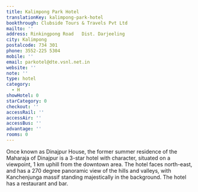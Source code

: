 ```yaml
---
title: Kalimpong Park Hotel
translationKey: kalimpong-park-hotel
bookthrough: Clubside Tours & Travels Pvt Ltd
mailto: ''
address: Rinkingpong Road   Dist. Darjeeling
city: Kalimpong
postalcode: 734 301
phone: 3552-225 5304
mobile: ''
email: parkotel@dte.vsnl.net.in
website: ''
note: ''
type: hotel
category:
  - H
showHotel: 0
starCategory: 0
checkout: ''
accessRail: ''
accessAir: ''
accessBus: ''
advantage: ''
rooms: 0
---
```

Once known as Dinajpur House, the former summer residence of the Maharaja of Dinajpur is a 3-star hotel with character, situated on a viewpoint, 1 km uphill from the downtown area. The hotel faces north-east, and has a 270 degree panoramic view of the hills and valleys, with Kanchenjunga massif standing majestically in the background. The hotel has a restaurant and bar.  
